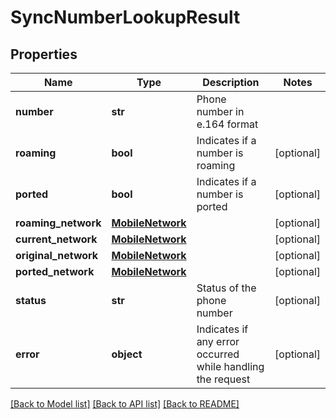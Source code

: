 # SyncNumberLookupResult

## Properties
Name | Type | Description | Notes
------------ | ------------- | ------------- | -------------
**number** | **str** | Phone number in e.164 format | 
**roaming** | **bool** | Indicates if a number is roaming | [optional] 
**ported** | **bool** | Indicates if a number is ported | [optional] 
**roaming_network** | [**MobileNetwork**](MobileNetwork.md) |  | [optional] 
**current_network** | [**MobileNetwork**](MobileNetwork.md) |  | [optional] 
**original_network** | [**MobileNetwork**](MobileNetwork.md) |  | [optional] 
**ported_network** | [**MobileNetwork**](MobileNetwork.md) |  | [optional] 
**status** | **str** | Status of the phone number | [optional] 
**error** | **object** | Indicates if any error occurred while handling the request | [optional] 

[[Back to Model list]](../README.md#documentation-for-models) [[Back to API list]](../README.md#documentation-for-api-endpoints) [[Back to README]](../README.md)


